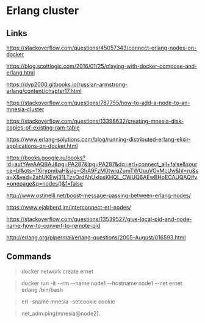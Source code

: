 # Erlang cluster

## Links

https://stackoverflow.com/questions/45057343/connect-erlang-nodes-on-docker

https://blog.scottlogic.com/2016/01/25/playing-with-docker-compose-and-erlang.html

https://dyp2000.gitbooks.io/russian-armstrong-erlang/content/chapter17.html

https://stackoverflow.com/questions/787755/how-to-add-a-node-to-an-mnesia-cluster

https://stackoverflow.com/questions/13398632/creating-mnesia-disk-copies-of-existing-ram-table

https://www.erlang-solutions.com/blog/running-distributed-erlang-elixir-applications-on-docker.html

https://books.google.ru/books?id=autYAwAAQBAJ&pg=PA287&lpg=PA287&dq=erl+connect_all+false&source=bl&ots=1XirypmbaH&sig=GhA9FzM0twiqZumTWUuuVOxMcUw&hl=ru&sa=X&ved=2ahUKEwj31LTzsOrdAhUxlosKHQL_CWUQ6AEwBHoECAUQAQ#v=onepage&q=nodes()&f=false

http://www.ostinelli.net/boost-message-passing-between-erlang-nodes/

https://www.ejabberd.im/interconnect-erl-nodes/

https://stackoverflow.com/questions/13539527/give-local-pid-and-node-name-how-to-convert-to-remote-pid

http://erlang.org/pipermail/erlang-questions/2005-August/016593.html

## Commands

> docker network create ernet

> docker run -it --rm --name node1 --hostname node1 --net ernet erlang /bin/bash

> erl -sname mnesia -setcookie cookie

> net_adm:ping(mnesia@node2).
